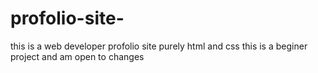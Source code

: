 ﻿# profolio-site-
this is a web developer profolio site 
purely html and css 
this is a beginer project and am open to changes 
